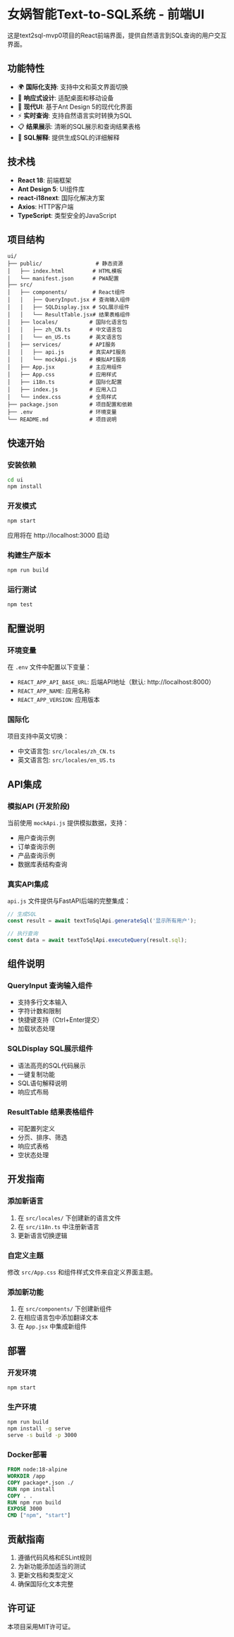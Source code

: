 # 女娲智能Text-to-SQL系统 - 前端UI

这是text2sql-mvp0项目的React前端界面，提供自然语言到SQL查询的用户交互界面。

## 功能特性

- 🌍 **国际化支持**: 支持中文和英文界面切换
- 📱 **响应式设计**: 适配桌面和移动设备
- 🎨 **现代UI**: 基于Ant Design 5的现代化界面
- ⚡ **实时查询**: 支持自然语言实时转换为SQL
- 📋 **结果展示**: 清晰的SQL展示和查询结果表格
- 📄 **SQL解释**: 提供生成SQL的详细解释

## 技术栈

- **React 18**: 前端框架
- **Ant Design 5**: UI组件库
- **react-i18next**: 国际化解决方案
- **Axios**: HTTP客户端
- **TypeScript**: 类型安全的JavaScript

## 项目结构

```
ui/
├── public/                 # 静态资源
│   ├── index.html         # HTML模板
│   └── manifest.json      # PWA配置
├── src/
│   ├── components/        # React组件
│   │   ├── QueryInput.jsx # 查询输入组件
│   │   ├── SQLDisplay.jsx # SQL展示组件
│   │   └── ResultTable.jsx# 结果表格组件
│   ├── locales/          # 国际化语言包
│   │   ├── zh_CN.ts      # 中文语言包
│   │   └── en_US.ts      # 英文语言包
│   ├── services/         # API服务
│   │   ├── api.js        # 真实API服务
│   │   └── mockApi.js    # 模拟API服务
│   ├── App.jsx           # 主应用组件
│   ├── App.css           # 应用样式
│   ├── i18n.ts           # 国际化配置
│   ├── index.js          # 应用入口
│   └── index.css         # 全局样式
├── package.json          # 项目配置和依赖
├── .env                  # 环境变量
└── README.md             # 项目说明
```

## 快速开始

### 安装依赖

```bash
cd ui
npm install
```

### 开发模式

```bash
npm start
```

应用将在 http://localhost:3000 启动

### 构建生产版本

```bash
npm run build
```

### 运行测试

```bash
npm test
```

## 配置说明

### 环境变量

在 `.env` 文件中配置以下变量：

- `REACT_APP_API_BASE_URL`: 后端API地址（默认: http://localhost:8000）
- `REACT_APP_NAME`: 应用名称
- `REACT_APP_VERSION`: 应用版本

### 国际化

项目支持中英文切换：

- 中文语言包: `src/locales/zh_CN.ts`
- 英文语言包: `src/locales/en_US.ts`

## API集成

### 模拟API (开发阶段)

当前使用 `mockApi.js` 提供模拟数据，支持：
- 用户查询示例
- 订单查询示例  
- 产品查询示例
- 数据库表结构查询

### 真实API集成

`api.js` 文件提供与FastAPI后端的完整集成：

```javascript
// 生成SQL
const result = await textToSqlApi.generateSql('显示所有用户');

// 执行查询
const data = await textToSqlApi.executeQuery(result.sql);
```

## 组件说明

### QueryInput 查询输入组件

- 支持多行文本输入
- 字符计数和限制
- 快捷键支持（Ctrl+Enter提交）
- 加载状态处理

### SQLDisplay SQL展示组件

- 语法高亮的SQL代码展示
- 一键复制功能
- SQL语句解释说明
- 响应式布局

### ResultTable 结果表格组件

- 可配置列定义
- 分页、排序、筛选
- 响应式表格
- 空状态处理

## 开发指南

### 添加新语言

1. 在 `src/locales/` 下创建新的语言文件
2. 在 `src/i18n.ts` 中注册新语言
3. 更新语言切换逻辑

### 自定义主题

修改 `src/App.css` 和组件样式文件来自定义界面主题。

### 添加新功能

1. 在 `src/components/` 下创建新组件
2. 在相应语言包中添加翻译文本
3. 在 `App.jsx` 中集成新组件

## 部署

### 开发环境

```bash
npm start
```

### 生产环境

```bash
npm run build
npm install -g serve
serve -s build -p 3000
```

### Docker部署

```dockerfile
FROM node:18-alpine
WORKDIR /app
COPY package*.json ./
RUN npm install
COPY . .
RUN npm run build
EXPOSE 3000
CMD ["npm", "start"]
```

## 贡献指南

1. 遵循代码风格和ESLint规则
2. 为新功能添加适当的测试
3. 更新文档和类型定义
4. 确保国际化文本完整

## 许可证

本项目采用MIT许可证。